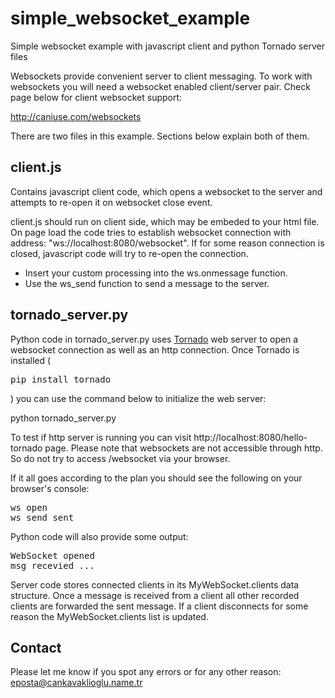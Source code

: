 simple_websocket_example
========================

Simple websocket example with javascript client and python Tornado server files

Websockets provide convenient server to client messaging. To work with websockets you will need a websocket enabled client/server pair. Check page below for client websocket support:

http://caniuse.com/websockets

There are two files in this example. Sections below explain both of them.


client.js
-------------
Contains javascript client code, which opens a websocket to the server and attempts to re-open it on websocket close event.

client.js should run on client side, which may be embeded to your html file. On page load the code tries to establish websocket connection with address: "ws://localhost:8080/websocket". If for some reason connection is closed, javascript code will try to re-open the connection.

+ Insert your custom processing into the ws.onmessage function. 
+ Use the ws_send function to send a message to the server. 

tornado_server.py
--------------------
Python code in tornado_server.py uses [Tornado](http://www.tornadoweb.org/) web server to open a websocket connection as well as an http connection. Once Tornado is installed (<pre>pip install tornado</pre>) you can use the command below to initialize the web server:

python tornado_server.py

To test if http server is running you can visit http://localhost:8080/hello-tornado page. Please note that websockets are not accessible through http. So do not try to access /websocket via your browser.

If it all goes according to the plan you should see the following on your browser's console:

<pre>
ws open
ws_send sent
</pre>

Python code will also provide some output:

<pre>
WebSocket opened
msg recevied ...
</pre>

Server code stores connected clients in its MyWebSocket.clients data structure. Once a message is received from a client all other recorded clients are forwarded the sent message. If a client disconnects for some reason the MyWebSocket.clients list is updated.

Contact
--------------------
Please let me know if you spot any errors or for any other reason: eposta@cankavaklioglu.name.tr